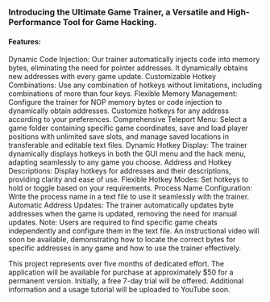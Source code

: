 ### Introducing the Ultimate Game Trainer, a Versatile and High-Performance Tool for Game Hacking.
#### Features:

Dynamic Code Injection: Our trainer automatically injects code into memory bytes, eliminating the need for pointer addresses. It dynamically obtains new addresses with every game update.
Customizable Hotkey Combinations: Use any combination of hotkeys without limitations, including combinations of more than four keys.
Flexible Memory Management: Configure the trainer for NOP memory bytes or code injection to dynamically obtain addresses. Customize hotkeys for any address according to your preferences.
Comprehensive Teleport Menu: Select a game folder containing specific game coordinates, save and load player positions with unlimited save slots, and manage saved locations in transferable and editable text files.
Dynamic Hotkey Display: The trainer dynamically displays hotkeys in both the GUI menu and the hack menu, adapting seamlessly to any game you choose.
Address and Hotkey Descriptions: Display hotkeys for addresses and their descriptions, providing clarity and ease of use.
Flexible Hotkey Modes: Set hotkeys to hold or toggle based on your requirements.
Process Name Configuration: Write the process name in a text file to use it seamlessly with the trainer.
Automatic Address Updates: The trainer automatically updates byte addresses when the game is updated, removing the need for manual updates.
Note: Users are required to find specific game cheats independently and configure them in the text file. An instructional video will soon be available, demonstrating how to locate the correct bytes for specific addresses in any game and how to use the trainer effectively.

This project represents over five months of dedicated effort. The application will be available for purchase at approximately $50 for a permanent version. Initially, a free 7-day trial will be offered. Additional information and a usage tutorial will be uploaded to YouTube soon.
